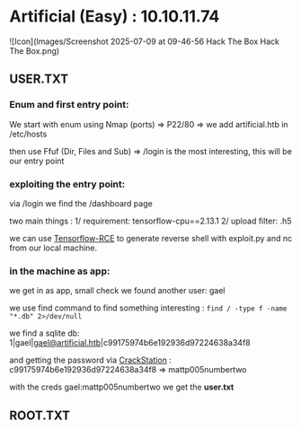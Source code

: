 # Artificial (Easy) : 10.10.11.74
![Icon](Images/Screenshot 2025-07-09 at 09-46-56 Hack The Box Hack The Box.png)
## USER.TXT
### Enum and first entry point:
We start with enum using Nmap (ports) => P22/80 => we add artificial.htb in /etc/hosts

then use Ffuf (Dir, Files and Sub) => /login is the most interesting, this will be our entry point

### exploiting the entry point:

via /login we find the /dashboard page

two main things : 
  1/ requirement: tensorflow-cpu==2.13.1
  2/ upload filter: .h5 
  
we can use [Tensorflow-RCE](https://github.com/Splinter0/tensorflow-rce) to generate reverse shell with exploit.py and nc from our local machine.

### in the machine as app:

we get in as app, small check we found another user: gael

we use find command to find something interesting : `find / -type f -name "*.db" 2>/dev/null`

we find a sqlite db: 1|gael|gael@artificial.htb|c99175974b6e192936d97224638a34f8

and getting the password via [CrackStation](https://crackstation.net) : c99175974b6e192936d97224638a34f8 => mattp005numbertwo

with the creds gael:mattp005numbertwo we get the **user.txt**

## ROOT.TXT


